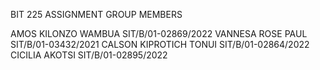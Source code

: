 BIT 225 ASSIGNMENT
GROUP MEMBERS

AMOS KILONZO WAMBUA                SIT/B/01-02869/2022
VANNESA ROSE PAUL                  SIT/B/01-03432/2021
CALSON KIPROTICH TONUI             SIT/B/01-02864/2022
CICILIA AKOTSI                     SIT/B/01-02895/2022
